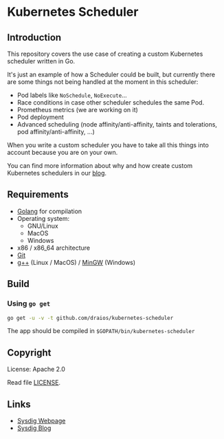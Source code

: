 # Kubernetes Scheduler

## Introduction

This repository covers the use case of creating a custom Kubernetes scheduler written in Go.

It's just an example of how a Scheduler could be built, but currently there are some things not being handled at the moment in this scheduler:

- Pod labels like `NoSchedule`, `NoExecute`...
- Race conditions in case other scheduler schedules the same Pod.
- Prometheus metrics (we are working on it)
- Pod deployment
- Advanced scheduling (node affinity/anti-affinity, taints and tolerations, pod affinity/anti-affinity, ...)
 
When you write a custom scheduler you have to take all this things into account because you are on your own.

You can find more information about why and how create custom Kubernetes schedulers in our [blog](https://sysdig.com/blog/kubernetes-scheduler/).

## Requirements

- [Golang](https://golang.org/) for compilation
- Operating system:
    - GNU/Linux
    - MacOS
    - Windows
- x86 / x86_64 architecture
- [Git](https://git-scm.com/)
- [g++](https://gcc.gnu.org/) (Linux / MacOS) / [MinGW](http://mingw.org/) (Windows) 

## Build

### Using `go get`

```sh
go get -u -v -t github.com/draios/kubernetes-scheduler
```

The app should be compiled in `$GOPATH/bin/kubernetes-scheduler`

## Copyright

License: Apache 2.0

Read file [LICENSE](https://github.com/draios/kubernetes-scheduler/blob/master/LICENSE).

## Links

- [Sysdig Webpage](https://sysdig.com/)
- [Sysdig Blog](https://sysdig.com/blog/)